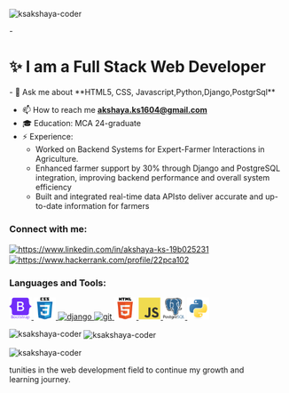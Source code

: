 
<p align="left"> <img src="https://komarev.com/ghpvc/?username=ksakshaya-coder&label=Profile%20views&color=0e75b6&style=flat" alt="ksakshaya-coder" /> </p>
- <h1>✨ I am a Full Stack Web Developer</h1>
- 💬 Ask me about **HTML5, CSS, Javascript,Python,Django,PostgrSql**

- 📫 How to reach me **akshaya.ks1604@gmail.com**
- 🎓 Education: MCA 24-graduate
- ⚡ Experience:
  - Worked on Backend Systems for Expert-Farmer Interactions in Agriculture.
  - Enhanced farmer support by 30% through Django and PostgreSQL integration, improving
backend performance and overall system efficiency
  - Built and integrated real-time data APIsto deliver accurate and up-to-date information for
farmers
<h3 align="left">Connect with me:</h3>
<p align="left">
<a href="https://linkedin.com/in/https://www.linkedin.com/in/akshaya-ks-19b025231" target="blank"><img align="center" src="https://raw.githubusercontent.com/rahuldkjain/github-profile-readme-generator/master/src/images/icons/Social/linked-in-alt.svg" alt="https://www.linkedin.com/in/akshaya-ks-19b025231" height="30" width="40" /></a>
<a href="https://www.hackerrank.com/https://www.hackerrank.com/profile/22pca102" target="blank"><img align="center" src="https://raw.githubusercontent.com/rahuldkjain/github-profile-readme-generator/master/src/images/icons/Social/hackerrank.svg" alt="https://www.hackerrank.com/profile/22pca102" height="30" width="40" /></a>
</p>

<h3 align="left">Languages and Tools:</h3>
<p align="left"> <a href="https://getbootstrap.com" target="_blank" rel="noreferrer"> <img src="https://raw.githubusercontent.com/devicons/devicon/master/icons/bootstrap/bootstrap-plain-wordmark.svg" alt="bootstrap" width="40" height="40"/> </a> <a href="https://www.w3schools.com/css/" target="_blank" rel="noreferrer"> <img src="https://raw.githubusercontent.com/devicons/devicon/master/icons/css3/css3-original-wordmark.svg" alt="css3" width="40" height="40"/> </a> <a href="https://www.djangoproject.com/" target="_blank" rel="noreferrer"> <img src="https://cdn.worldvectorlogo.com/logos/django.svg" alt="django" width="40" height="40"/> </a> <a href="https://git-scm.com/" target="_blank" rel="noreferrer"> <img src="https://www.vectorlogo.zone/logos/git-scm/git-scm-icon.svg" alt="git" width="40" height="40"/> </a> <a href="https://www.w3.org/html/" target="_blank" rel="noreferrer"> <img src="https://raw.githubusercontent.com/devicons/devicon/master/icons/html5/html5-original-wordmark.svg" alt="html5" width="40" height="40"/> </a> <a href="https://developer.mozilla.org/en-US/docs/Web/JavaScript" target="_blank" rel="noreferrer"> <img src="https://raw.githubusercontent.com/devicons/devicon/master/icons/javascript/javascript-original.svg" alt="javascript" width="40" height="40"/> </a> <a href="https://www.postgresql.org" target="_blank" rel="noreferrer"> <img src="https://raw.githubusercontent.com/devicons/devicon/master/icons/postgresql/postgresql-original-wordmark.svg" alt="postgresql" width="40" height="40"/> </a> <a href="https://www.python.org" target="_blank" rel="noreferrer"> <img src="https://raw.githubusercontent.com/devicons/devicon/master/icons/python/python-original.svg" alt="python" width="40" height="40"/> </a> </p>

<p><img align="left" src="https://github-readme-stats.vercel.app/api/top-langs?username=ksakshaya-coder&show_icons=true&locale=en&layout=compact" alt="ksakshaya-coder" /></p>

<p>&nbsp;<img align="center" src="https://github-readme-stats.vercel.app/api?username=ksakshaya-coder&show_icons=true&locale=en" alt="ksakshaya-coder" /></p>

<p><img align="center" src="https://github-readme-streak-stats.herokuapp.com/?user=ksakshaya-coder&" alt="ksakshaya-coder" /></p>
tunities in the web development field to continue my growth and learning journey.
